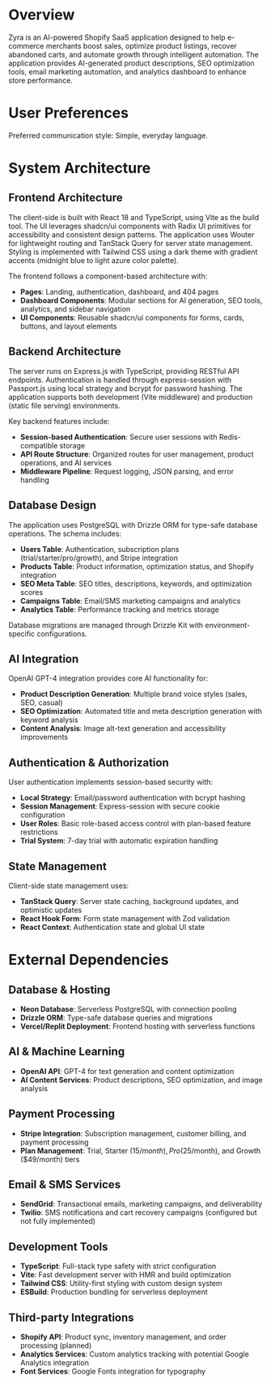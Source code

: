 # Overview

Zyra is an AI-powered Shopify SaaS application designed to help e-commerce merchants boost sales, optimize product listings, recover abandoned carts, and automate growth through intelligent automation. The application provides AI-generated product descriptions, SEO optimization tools, email marketing automation, and analytics dashboard to enhance store performance.

# User Preferences

Preferred communication style: Simple, everyday language.

# System Architecture

## Frontend Architecture
The client-side is built with React 18 and TypeScript, using Vite as the build tool. The UI leverages shadcn/ui components with Radix UI primitives for accessibility and consistent design patterns. The application uses Wouter for lightweight routing and TanStack Query for server state management. Styling is implemented with Tailwind CSS using a dark theme with gradient accents (midnight blue to light azure color palette).

The frontend follows a component-based architecture with:
- **Pages**: Landing, authentication, dashboard, and 404 pages
- **Dashboard Components**: Modular sections for AI generation, SEO tools, analytics, and sidebar navigation
- **UI Components**: Reusable shadcn/ui components for forms, cards, buttons, and layout elements

## Backend Architecture
The server runs on Express.js with TypeScript, providing RESTful API endpoints. Authentication is handled through express-session with Passport.js using local strategy and bcrypt for password hashing. The application supports both development (Vite middleware) and production (static file serving) environments.

Key backend features include:
- **Session-based Authentication**: Secure user sessions with Redis-compatible storage
- **API Route Structure**: Organized routes for user management, product operations, and AI services
- **Middleware Pipeline**: Request logging, JSON parsing, and error handling

## Database Design
The application uses PostgreSQL with Drizzle ORM for type-safe database operations. The schema includes:
- **Users Table**: Authentication, subscription plans (trial/starter/pro/growth), and Stripe integration
- **Products Table**: Product information, optimization status, and Shopify integration
- **SEO Meta Table**: SEO titles, descriptions, keywords, and optimization scores
- **Campaigns Table**: Email/SMS marketing campaigns and analytics
- **Analytics Table**: Performance tracking and metrics storage

Database migrations are managed through Drizzle Kit with environment-specific configurations.

## AI Integration
OpenAI GPT-4 integration provides core AI functionality for:
- **Product Description Generation**: Multiple brand voice styles (sales, SEO, casual)
- **SEO Optimization**: Automated title and meta description generation with keyword analysis
- **Content Analysis**: Image alt-text generation and accessibility improvements

## Authentication & Authorization
User authentication implements session-based security with:
- **Local Strategy**: Email/password authentication with bcrypt hashing
- **Session Management**: Express-session with secure cookie configuration
- **User Roles**: Basic role-based access control with plan-based feature restrictions
- **Trial System**: 7-day trial with automatic expiration handling

## State Management
Client-side state management uses:
- **TanStack Query**: Server state caching, background updates, and optimistic updates
- **React Hook Form**: Form state management with Zod validation
- **React Context**: Authentication state and global UI state

# External Dependencies

## Database & Hosting
- **Neon Database**: Serverless PostgreSQL with connection pooling
- **Drizzle ORM**: Type-safe database queries and migrations
- **Vercel/Replit Deployment**: Frontend hosting with serverless functions

## AI & Machine Learning
- **OpenAI API**: GPT-4 for text generation and content optimization
- **AI Content Services**: Product descriptions, SEO optimization, and image analysis

## Payment Processing
- **Stripe Integration**: Subscription management, customer billing, and payment processing
- **Plan Management**: Trial, Starter ($15/month), Pro ($25/month), and Growth ($49/month) tiers

## Email & SMS Services
- **SendGrid**: Transactional emails, marketing campaigns, and deliverability
- **Twilio**: SMS notifications and cart recovery campaigns (configured but not fully implemented)

## Development Tools
- **TypeScript**: Full-stack type safety with strict configuration
- **Vite**: Fast development server with HMR and build optimization
- **Tailwind CSS**: Utility-first styling with custom design system
- **ESBuild**: Production bundling for serverless deployment

## Third-party Integrations
- **Shopify API**: Product sync, inventory management, and order processing (planned)
- **Analytics Services**: Custom analytics tracking with potential Google Analytics integration
- **Font Services**: Google Fonts integration for typography